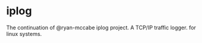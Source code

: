 # iplog
The continuation of @ryan-mccabe iplog project. A TCP/IP traffic logger. for linux systems.
